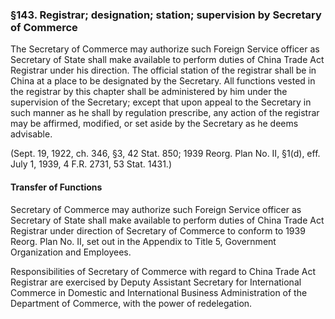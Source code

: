 ### §143. Registrar; designation; station; supervision by Secretary of Commerce ###

The Secretary of Commerce may authorize such Foreign Service officer as Secretary of State shall make available to perform duties of China Trade Act Registrar under his direction. The official station of the registrar shall be in China at a place to be designated by the Secretary. All functions vested in the registrar by this chapter shall be administered by him under the supervision of the Secretary; except that upon appeal to the Secretary in such manner as he shall by regulation prescribe, any action of the registrar may be affirmed, modified, or set aside by the Secretary as he deems advisable.

(Sept. 19, 1922, ch. 346, §3, 42 Stat. 850; 1939 Reorg. Plan No. II, §1(d), eff. July 1, 1939, 4 F.R. 2731, 53 Stat. 1431.)

#### Transfer of Functions ####

Secretary of Commerce may authorize such Foreign Service officer as Secretary of State shall make available to perform duties of China Trade Act Registrar under direction of Secretary of Commerce to conform to 1939 Reorg. Plan No. II, set out in the Appendix to Title 5, Government Organization and Employees.

Responsibilities of Secretary of Commerce with regard to China Trade Act Registrar are exercised by Deputy Assistant Secretary for International Commerce in Domestic and International Business Administration of the Department of Commerce, with the power of redelegation.